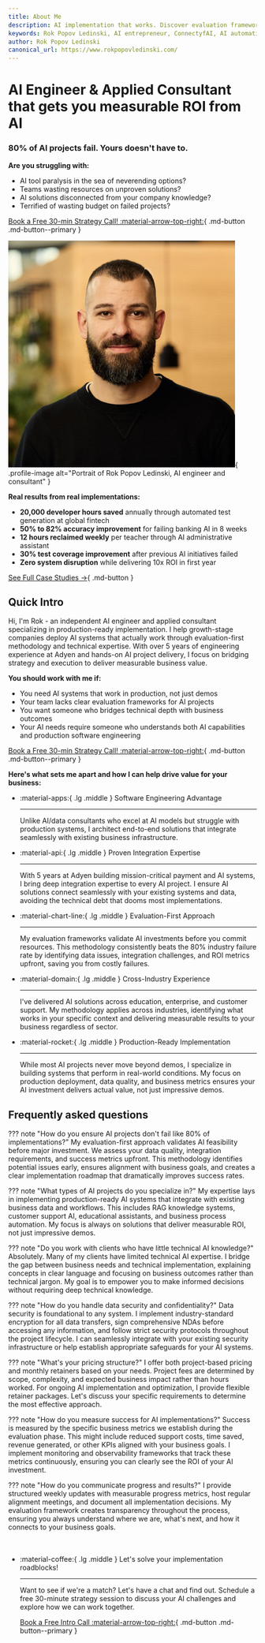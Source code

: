 ```yaml
---
title: About Me
description: AI implementation that works. Discover evaluation frameworks, production deployment, and integrating AI solutions with Rok that deliver real business value.
keywords: Rok Popov Ledinski, AI entrepreneur, ConnectyfAI, AI automations, AI Agents, GenAI
author: Rok Popov Ledinski
canonical_url: https://www.rokpopovledinski.com/
---
```


<script type="application/ld+json">
{
  "@context": "https://schema.org",
  "@type": "Person",
  "name": "Rok Popov Ledinski",
  "url": "https://www.rokpopovledinski.com/",
  "image": "https://avatars.githubusercontent.com/u/59090063?v=4",
  "sameAs": [
    "https://www.linkedin.com/in/rok-popov-ledinski/",
    "https://github.com/rokpopov"
  ],
  "jobTitle": "Applied AI Engineer and Consultant",
  "worksFor": {
    "@type": "Organization",
    "name": "ConnectyfAI",
    "url": "https://www.connecyfai.com/"
  },
}
</script>

<div class="hero-section grid-container" markdown>

<div class="text-intro-grid" markdown>

# AI Engineer & Applied Consultant that gets you measurable ROI from AI

### 80% of AI projects fail. Yours doesn't have to.

**Are you struggling with:**

- AI tool paralysis in the sea of neverending options?
- Teams wasting resources on unproven solutions?
- AI solutions disconnected from your company knowledge?
- Terrified of wasting budget on failed projects?

[Book a Free 30-min Strategy Call! :material-arrow-top-right:](https://cal.com/rok-popov-ledinski/free-consultation){ .md-button .md-button--primary }

</div>

<div class="profile-image-grid" markdown>

![Rok Popov Ledinski, AI Engineer and Applied Consultant](assets/rok_popov_ledinski_avatar.png){ .profile-image alt="Portrait of Rok Popov Ledinski, AI engineer and consultant" }

</div>

</div>

**Real results from real implementations:**

- **20,000 developer hours saved** annually through automated test generation at global fintech
- **50% to 82% accuracy improvement** for failing banking AI in 8 weeks  
- **12 hours reclaimed weekly** per teacher through AI administrative assistant
- **30% test coverage improvement** after previous AI initiatives failed
- **Zero system disruption** while delivering 10x ROI in first year

[See Full Case Studies →](portfolio/index.md){ .md-button }

## Quick Intro

Hi, I'm Rok - an independent AI engineer and applied consultant specializing in production-ready implementation. I help growth-stage companies deploy AI systems that actually work through evaluation-first methodology and technical expertise. With over 5 years of engineering experience at Adyen and hands-on AI project delivery, I focus on bridging strategy and execution to deliver measurable business value.

**You should work with me if:**

- You need AI systems that work in production, not just demos
- Your team lacks clear evaluation frameworks for AI projects
- You want someone who bridges technical depth with business outcomes
- Your AI needs require someone who understands both AI capabilities and production software engineering

[Book a Free 30-min Strategy Call! :material-arrow-top-right:](https://cal.com/rok-popov-ledinski/free-consultation){ .md-button .md-button--primary }

**Here's what sets me apart and how I can help drive value for your business:**

<div class="grid cards" markdown>

-   :material-apps:{ .lg .middle } Software Engineering Advantage

    ---

    Unlike AI/data consultants who excel at AI models but struggle with production systems, I architect end-to-end solutions that integrate seamlessly with existing business infrastructure.

-   :material-api:{ .lg .middle } Proven Integration Expertise

    ---

    With 5 years at Adyen building mission-critical payment and AI systems, I bring deep integration expertise to every AI project. I ensure AI solutions connect seamlessly with your existing systems and data, avoiding the technical debt that dooms most implementations.

-   :material-chart-line:{ .lg .middle } Evaluation-First Approach

    ---

    My evaluation frameworks validate AI investments before you commit resources. This methodology consistently beats the 80% industry failure rate by identifying data issues, integration challenges, and ROI metrics upfront, saving you from costly failures.

-   :material-domain:{ .lg .middle } Cross-Industry Experience

    ---

    I've delivered AI solutions across education, enterprise, and customer support. My methodology applies across industries, identifying what works in your specific context and delivering measurable results to your business regardless of sector.

-   :material-rocket:{ .lg .middle } Production-Ready Implementation

    ---

    While most AI projects never move beyond demos, I specialize in building systems that perform in real-world conditions. My focus on production deployment, data quality, and business metrics ensures your AI investment delivers actual value, not just impressive demos.

</div>

<!-- ## What my past clients say about my work

<div class="grid cards testimonials" markdown>

-   :material-format-quote-open:{ .lg .middle } Dave Ebbelaar
    
    Founder at Datalumina

    ---

    "Working with many freelancers, we rarely experienced such rapid and comprehensive execution. Rok doesn't just complete tasks — he proactively identifies issues, educates our team, and delivers solutions that actually solve business problems. He understands AI deeply and translates it into practical value for our company."

-   :material-format-quote-open:{ .lg .middle } Ran Bytton
    
    Founder at Natura Life Science

    ---

    "After working with countless developers, Rok stands out as a true all-rounder. He instantly evaluates whether AI is needed or if simpler solutions will work, communicates with exceptional clarity, and integrates seamlessly across our organization. What's most impressive is his business-first mindset - every implementation delivers actual value, on time, every time."

-   :material-format-quote-open:{ .lg .middle } Johannes Bittag
    
    Founder at Brandcouture

    ---

    "Rok transformed our product's development, taking us from concept to production in just three months. He seamlessly implemented enhanced AI capabilities, built our payment integration, and delivered across the entire stack with remarkable speed and precision. Finding an engineer who understands both AI systems and business operations at such a high level of quality was game-changing for our timeline and market entry."

</div> -->

## Frequently asked questions

??? note "How do you ensure AI projects don't fail like 80% of implementations?"
    My evaluation-first approach validates AI feasibility before major investment. We assess your data quality, integration requirements, and success metrics upfront. This methodology identifies potential issues early, ensures alignment with business goals, and creates a clear implementation roadmap that dramatically improves success rates.

??? note "What types of AI projects do you specialize in?"
    My expertise lays in implementing production-ready AI systems that integrate with existing business data and workflows. This includes RAG knowledge systems, customer support AI, educational assistants, and business process automation. My focus is always on solutions that deliver measurable ROI, not just impressive demos.

??? note "Do you work with clients who have little technical AI knowledge?"
    Absolutely. Many of my clients have limited technical AI expertise. I bridge the gap between business needs and technical implementation, explaining concepts in clear language and focusing on business outcomes rather than technical jargon. My goal is to empower you to make informed decisions without requiring deep technical knowledge.

??? note "How do you handle data security and confidentiality?"
    Data security is foundational to any system. I implement industry-standard encryption for all data transfers, sign comprehensive NDAs before accessing any information, and follow strict security protocols throughout the project lifecycle. I can seamlessly integrate with your existing security infrastructure or help establish appropriate safeguards for your AI systems.

??? note "What's your pricing structure?"
    I offer both project-based pricing and monthly retainers based on your needs. Project fees are determined by scope, complexity, and expected business impact rather than hours worked. For ongoing AI implementation and optimization, I provide flexible retainer packages. Let's discuss your specific requirements to determine the most effective approach.

??? note "How do you measure success for AI implementations?"
    Success is measured by the specific business metrics we establish during the evaluation phase. This might include reduced support costs, time saved, revenue generated, or other KPIs aligned with your business goals. I implement monitoring and observability frameworks that track these metrics continuously, ensuring you can clearly see the ROI of your AI investment.

??? note "How do you communicate progress and results?"
    I provide structured weekly updates with measurable progress metrics, host regular alignment meetings, and document all implementation decisions. My evaluation framework creates transparency throughout the process, ensuring you always understand where we are, what's next, and how it connects to your business goals.


<div class="grid cards" style="margin-top: 3rem" markdown>

-   :material-coffee:{ .lg .middle } Let's solve your implementation roadblocks!

    ---
    
    Want to see if we're a match? Let's have a chat and find out. Schedule a free 30-minute strategy session to discuss your AI challenges and explore how we can work together.

    [Book a Free Intro Call :material-arrow-top-right:](https://cal.com/rok-popov-ledinski/free-consultation){ .md-button .md-button--primary }

</div>